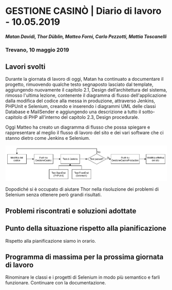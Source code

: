 # GESTIONE CASINÒ | Diario di lavoro - 10.05.2019

##### Matan Davidi, Thor Düblin, Matteo Forni, Carlo Pezzotti, Mattia Toscanelli

### Trevano, 10 maggio 2019

## Lavori svolti

Durante la giornata di lavoro di oggi, Matan ha continuato a documentare il progetto, rimuovendo qualche testo segnaposto lasciato dal template, aggiungendo nuovamente il capitolo 2.1, Design dell’architettura del sistema, rimosso l'ultima lezione, contenente il diagramma di flusso dell'applicazione dalla modifica del codice alla messa in produzione, attraverso Jenkins, PHPUnit e Selenium, creando e inserendo i diagrammi UML delle classi Database e MailSender e aggiungendo una descrizione a tutto il sotto-capitolo di PHP all'interno del capitolo 2.3, Design procedurale.

Oggi Matteo ha creato un diagramma di flusso che possa spiegare e rappresentare al meglio
il flusso di lavoro del sito e dei vari software che ci stanno dietro come Jenkins e Selenium.

![FlowChart](../media/GestioneCasino_Flowchart.png)

Dopodiché si è occupato di aiutare Thor nella risoluzione dei problemi di Selenium senza ottenere però
grandi risultati.

## Problemi riscontrati e soluzioni adottate

## Punto della situazione rispetto alla pianificazione

Rispetto alla pianificazione siamo in orario.

## Programma di massima per la prossima giornata di lavoro

Rinominare le classi e i progetti di Selenium in modo più semantico e farli funzionare.
Continuare con la documentazione.
